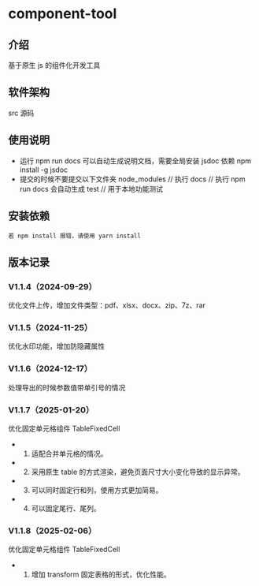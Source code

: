 # component-tool

## 介绍

基于原生 js 的组件化开发工具

## 软件架构

src 源码

## 使用说明

- 运行 npm run docs 可以自动生成说明文档，需要全局安装 jsdoc 依赖
  npm install -g jsdoc
- 提交的时候不要提交以下文件夹
  node_modules // 执行
  docs // 执行 npm run docs 会自动生成
  test // 用于本地功能测试

## 安装依赖

    若 npm install 报错，请使用 yarn install

## 版本记录

### V1.1.4（2024-09-29）

优化文件上传，增加文件类型：pdf、xlsx、docx、zip、7z、rar

### V1.1.5（2024-11-25）

优化水印功能，增加防隐藏属性

### V1.1.6（2024-12-17）

处理导出的时候参数值带单引号的情况

### V1.1.7（2025-01-20）

优化固定单元格组件 TableFixedCell

- 1. 适配合并单元格的情况。
- 2. 采用原生 table 的方式渲染，避免页面尺寸大小变化导致的显示异常。
- 3. 可以同时固定行和列，使用方式更加简易。
- 4. 可以固定尾行、尾列。

### V1.1.8（2025-02-06）

优化固定单元格组件 TableFixedCell

- 1. 增加 transform 固定表格的形式，优化性能。
